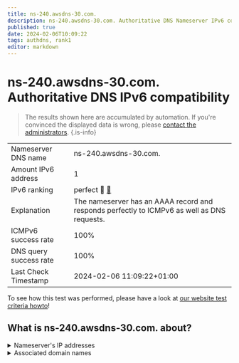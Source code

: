 ```yaml
---
title: ns-240.awsdns-30.com.
description: ns-240.awsdns-30.com. Authoritative DNS Nameserver IPv6 compatibility
published: true
date: 2024-02-06T10:09:22
tags: authdns, rank1
editor: markdown
---
```


# ns-240.awsdns-30.com. Authoritative DNS IPv6 compatibility

> The results shown here are accumulated by automation. If you're convinced the displayed data is wrong, please [contact the administrators](/howto/chat). 
{.is-info}




|   |   |
| - | - |
| Nameserver DNS name | ns-240.awsdns-30.com.
| Amount IPv6 address | 1
| IPv6 ranking | perfect :1st_place_medal: [🔗](/howto/ranking) |
| Explanation | The nameserver has an AAAA record and responds perfectly to ICMPv6 as well as DNS requests. |
| ICMPv6 success rate | 100%|
| DNS query success rate | 100% |
| Last Check Timestamp | 2024-02-06 11:09:22+01:00 |

To see how this test was performed, please have a look at [our website test criteria howto](/howto/testcriteria/authdns)!


## What is ns-240.awsdns-30.com. about?




<details>
<summary>Nameserver's IP addresses</summary>

2600:9000:5300:f000::1

</details>



<details>
<summary>Associated domain names</summary>

www.doopedia.co.kr

</details>
